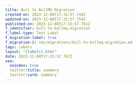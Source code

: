```yaml
---
title: Bull to BullMQ Migration
created-on: 2023-12-08T17:33:57.744Z
updated-on: 2023-12-08T17:33:57.754Z
published-on: 2023-12-08T17:33:57.761Z
f_identifier: bull-to-bullmq-migration
f_label-type: Text Label
f_migration-label: true
f_migration-2: cms/migrations/bull-to-bullmq-migration.md
tags: labels
layout: "[labels].html"
date: 2023-12-08T17:33:57.767Z
seo:
  noindex: true
  twitter:title: summary
  twitter:card: summary
---
```

